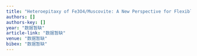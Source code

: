 ```yaml
---
title: "Heteroepitaxy of Fe3O4/Muscovite: A New Perspective for Flexible Spintronics"
authors: []
authors-key: []
year: "数据暂缺"
article-link: "数据暂缺"
venue: "数据暂缺"
bibex: "数据暂缺"
---
```

